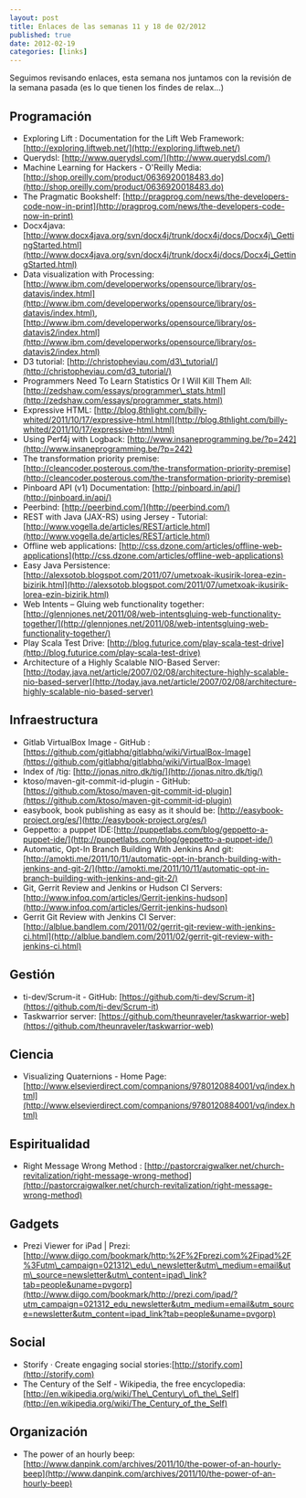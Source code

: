 ```yaml
--- 
layout: post 
title: Enlaces de las semanas 11 y 18 de 02/2012
published: true 
date: 2012-02-19 
categories: [links] 
--- 
```


Seguimos revisando enlaces, esta semana nos juntamos con la revisión de la semana pasada (es lo que tienen los findes de relax...)

Programación
------------
-   Exploring Lift : Documentation for the Lift Web Framework: [http://exploring.liftweb.net/](http://exploring.liftweb.net/)
-   Querydsl: [http://www.querydsl.com/](http://www.querydsl.com/)
-   Machine Learning for Hackers - O'Reilly Media: [http://shop.oreilly.com/product/0636920018483.do](http://shop.oreilly.com/product/0636920018483.do)
-   The Pragmatic Bookshelf: [http://pragprog.com/news/the-developers-code-now-in-print](http://pragprog.com/news/the-developers-code-now-in-print)
-   Docx4java: [http://www.docx4java.org/svn/docx4j/trunk/docx4j/docs/Docx4j\_GettingStarted.html](http://www.docx4java.org/svn/docx4j/trunk/docx4j/docs/Docx4j_GettingStarted.html)
-   Data visualization with Processing: [http://www.ibm.com/developerworks/opensource/library/os-datavis/index.html](http://www.ibm.com/developerworks/opensource/library/os-datavis/index.html), [http://www.ibm.com/developerworks/opensource/library/os-datavis2/index.html](http://www.ibm.com/developerworks/opensource/library/os-datavis2/index.html)
-   D3 tutorial: [http://christopheviau.com/d3\_tutorial/](http://christopheviau.com/d3_tutorial/)
-   Programmers Need To Learn Statistics Or I Will Kill Them All: [http://zedshaw.com/essays/programmer\_stats.html](http://zedshaw.com/essays/programmer_stats.html)
-   Expressive HTML: [http://blog.8thlight.com/billy-whited/2011/10/17/expressive-html.html](http://blog.8thlight.com/billy-whited/2011/10/17/expressive-html.html)
-   Using Perf4j with Logback: [http://www.insaneprogramming.be/?p=242](http://www.insaneprogramming.be/?p=242)
-   The transformation priority premise: [http://cleancoder.posterous.com/the-transformation-priority-premise](http://cleancoder.posterous.com/the-transformation-priority-premise)
-   Pinboard API (v1) Documentation: [http://pinboard.in/api/](http://pinboard.in/api/)
-   Peerbind: [http://peerbind.com/](http://peerbind.com/)
-   REST with Java (JAX-RS) using Jersey - Tutorial:[http://www.vogella.de/articles/REST/article.html](http://www.vogella.de/articles/REST/article.html)
-   Offline web applications: [http://css.dzone.com/articles/offline-web-applications](http://css.dzone.com/articles/offline-web-applications)
-   Easy Java Persistence: [http://alexsotob.blogspot.com/2011/07/umetxoak-ikusirik-lorea-ezin-bizirik.html](http://alexsotob.blogspot.com/2011/07/umetxoak-ikusirik-lorea-ezin-bizirik.html)
-   Web Intents – Gluing web functionality together:[http://glennjones.net/2011/08/web-intentsgluing-web-functionality-together/](http://glennjones.net/2011/08/web-intentsgluing-web-functionality-together/)
-   Play Scala Test Drive: [http://blog.futurice.com/play-scala-test-drive](http://blog.futurice.com/play-scala-test-drive)
-   Architecture of a Highly Scalable NIO-Based Server: [http://today.java.net/article/2007/02/08/architecture-highly-scalable-nio-based-server](http://today.java.net/article/2007/02/08/architecture-highly-scalable-nio-based-server)

Infraestructura
---------------
-   Gitlab VirtualBox Image - GitHub
    :[https://github.com/gitlabhq/gitlabhq/wiki/VirtualBox-Image](https://github.com/gitlabhq/gitlabhq/wiki/VirtualBox-Image)
-   Index of /tig:
    [http://jonas.nitro.dk/tig/](http://jonas.nitro.dk/tig/)
-   ktoso/maven-git-commit-id-plugin - GitHub:
    [https://github.com/ktoso/maven-git-commit-id-plugin](https://github.com/ktoso/maven-git-commit-id-plugin)
-   easybook, book publishing as easy as it should be:
    [http://easybook-project.org/es/](http://easybook-project.org/es/)
-   Geppetto: a puppet
    IDE:[http://puppetlabs.com/blog/geppetto-a-puppet-ide/](http://puppetlabs.com/blog/geppetto-a-puppet-ide/)
-   Automatic, Opt-In Branch Building With Jenkins And git:
    [http://amokti.me/2011/10/11/automatic-opt-in-branch-building-with-jenkins-and-git-2/](http://amokti.me/2011/10/11/automatic-opt-in-branch-building-with-jenkins-and-git-2/)
-   Git, Gerrit Review and Jenkins or Hudson CI Servers:
    [http://www.infoq.com/articles/Gerrit-jenkins-hudson](http://www.infoq.com/articles/Gerrit-jenkins-hudson)
-   Gerrit Git Review with Jenkins CI
    Server:[http://alblue.bandlem.com/2011/02/gerrit-git-review-with-jenkins-ci.html](http://alblue.bandlem.com/2011/02/gerrit-git-review-with-jenkins-ci.html)

Gestión
-------
-   ti-dev/Scrum-it - GitHub: [https://github.com/ti-dev/Scrum-it](https://github.com/ti-dev/Scrum-it)
-   Taskwarrior server: [https://github.com/theunraveler/taskwarrior-web](https://github.com/theunraveler/taskwarrior-web)

Ciencia
-------
-   Visualizing Quaternions - Home Page: [http://www.elsevierdirect.com/companions/9780120884001/vq/index.html](http://www.elsevierdirect.com/companions/9780120884001/vq/index.html)

Espiritualidad
--------------
-   Right Message Wrong Method : [http://pastorcraigwalker.net/church-revitalization/right-message-wrong-method](http://pastorcraigwalker.net/church-revitalization/right-message-wrong-method)

Gadgets
-------
-   Prezi Viewer for iPad | Prezi: [http://www.diigo.com/bookmark/http:%2F%2Fprezi.com%2Fipad%2F%3Futm\_campaign=021312\_edu\_newsletter&utm\_medium=email&utm\_source=newsletter&utm\_content=ipad\_link?tab=people&uname=pvgorp](http://www.diigo.com/bookmark/http://prezi.com/ipad/?utm_campaign=021312_edu_newsletter&utm_medium=email&utm_source=newsletter&utm_content=ipad_link?tab=people&uname=pvgorp)

Social
------
-   Storify · Create engaging social stories:[http://storify.com](http://storify.com)
-   The Century of the Self - Wikipedia, the free encyclopedia: [http://en.wikipedia.org/wiki/The\_Century\_of\_the\_Self](http://en.wikipedia.org/wiki/The_Century_of_the_Self)

Organización
------------
-   The power of an hourly beep: [http://www.danpink.com/archives/2011/10/the-power-of-an-hourly-beep](http://www.danpink.com/archives/2011/10/the-power-of-an-hourly-beep)

